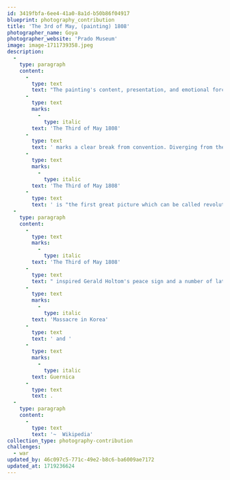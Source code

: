 ```yaml
---
id: 3419fbfa-6ee4-41a0-8a1d-b50b86f04917
blueprint: photography_contribution
title: 'The 3rd of May, (painting) 1808'
photographer_name: Goya
photographer_website: 'Prado Museum'
image: image-1711739358.jpeg
description:
  -
    type: paragraph
    content:
      -
        type: text
        text: "The painting's content, presentation, and emotional force secure its status as a ground-breaking, archetypal image of the horrors of war. Although it draws on many sources from both high and popular art, "
      -
        type: text
        marks:
          -
            type: italic
        text: 'The Third of May 1808'
      -
        type: text
        text: ' marks a clear break from convention. Diverging from the traditions of Christian art and traditional depictions of war, it has no distinct precedent, and is acknowledged as one of the first paintings of the modern era.[3] According to the art historian Kenneth Clark, '
      -
        type: text
        marks:
          -
            type: italic
        text: 'The Third of May 1808'
      -
        type: text
        text: ' is "the first great picture which can be called revolutionary in every sense of the word, in style, in subject, and in intention".'
  -
    type: paragraph
    content:
      -
        type: text
        marks:
          -
            type: italic
        text: 'The Third of May 1808'
      -
        type: text
        text: " inspired Gerald Holtom's peace sign and a number of later major paintings, including a series by Édouard Manet, and Pablo Picasso's "
      -
        type: text
        marks:
          -
            type: italic
        text: 'Massacre in Korea'
      -
        type: text
        text: ' and '
      -
        type: text
        marks:
          -
            type: italic
        text: Guernica
      -
        type: text
        text: .
  -
    type: paragraph
    content:
      -
        type: text
        text: '~  Wikipedia'
collection_type: photography-contribution
challenges:
  - war
updated_by: 46c097c5-771c-49e2-b8c6-ba6009ae7172
updated_at: 1719236624
---
```

